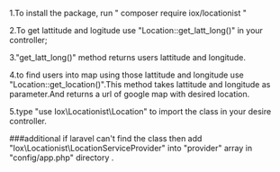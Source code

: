 
1.To install the package, run " composer require iox/locationist "

2.To get lattitude and logitude use "Location::get_latt_long()" in your controller;

3."get_latt_long()" method returns users lattitude and longitude.

4.to find users into map using those lattitude and longitude use "Location::get_location()".This method takes lattitude and longitude as parameter.And returns a url of google map with desired location.

5.type "use Iox\Locationist\Location" to import the class in your desire controller.


###additional 
if laravel can't find the class then add "Iox\Locationist\LocationServiceProvider" into "provider" array in "config/app.php" directory .

